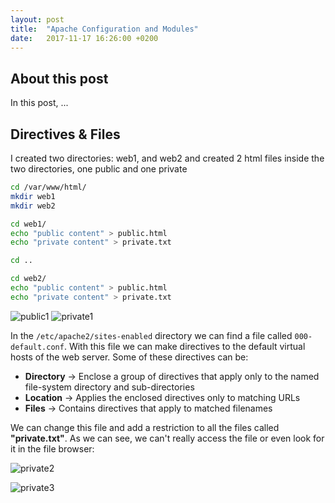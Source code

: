 ```yaml
---
layout: post
title:  "Apache Configuration and Modules"
date:   2017-11-17 16:26:00 +0200
---
```

## [](#header-2) About this post
In this post, ...

## [](#header-2) Directives & Files

I created two directories: web1, and web2 and created 2 html files inside the two directories, one public and one private

```bash
cd /var/www/html/
mkdir web1
mkdir web2

cd web1/
echo "public content" > public.html
echo "private content" > private.txt

cd ..

cd web2/
echo "public content" > public.html
echo "private content" > private.txt
```

![public1]()
![private1]()

In the `/etc/apache2/sites-enabled` directory we can find a file called `000-default.conf`. With this file we can make directives to the default virtual hosts of the web server. Some of these directives can be:

- **Directory** -> Enclose a group of directives that apply only to the named file-system directory and sub-directories
- **Location** -> Applies the enclosed directives only to matching URLs
- **Files** -> Contains directives that apply to matched filenames

We can change this file and add a <Files> restriction to all the files called **"private.txt"**. As we can see, we can't really access the file or even look for it in the file browser:

![private2]()

![private3]()
